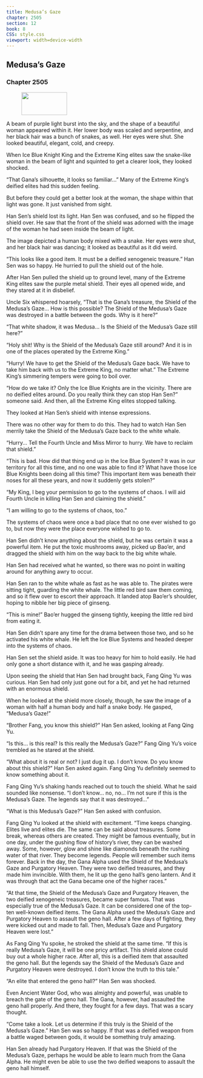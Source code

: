 ```yaml
---
title: Medusa’s Gaze
chapter: 2505
section: 12
book: 8
CSS: style.css
viewport: width=device-width
---
```


## Medusa’s Gaze

### Chapter 2505

<figure>
	<img src="../Images/gem.gif" alt="" id="gem" width="120" height="60" />
</figure>

A beam of purple light burst into the sky, and the shape of a beautiful woman appeared within it. Her lower body was scaled and serpentine, and her black hair was a bunch of snakes, as well. Her eyes were shut. She looked beautiful, elegant, cold, and creepy.

When Ice Blue Knight King and the Extreme King elites saw the snake-like woman in the beam of light and squinted to get a clearer look, they looked shocked.

“That Gana’s silhouette, it looks so familiar…” Many of the Extreme King’s deified elites had this sudden feeling.

But before they could get a better look at the woman, the shape within that light was gone. It just vanished from sight.

Han Sen’s shield lost its light. Han Sen was confused, and so he flipped the shield over. He saw that the front of the shield was adorned with the image of the woman he had seen inside the beam of light.

The image depicted a human body mixed with a snake. Her eyes were shut, and her black hair was dancing; it looked as beautiful as it did weird.

“This looks like a good item. It must be a deified xenogeneic treasure.” Han Sen was so happy. He hurried to pull the shield out of the hole.

After Han Sen pulled the shield up to ground level, many of the Extreme King elites saw the purple metal shield. Their eyes all opened wide, and they stared at it in disbelief.

Uncle Six whispered hoarsely, “That is the Gana’s treasure, the Shield of the Medusa’s Gaze… How is this possible? The Shield of the Medusa’s Gaze was destroyed in a battle between the gods. Why is it here?”

“That white shadow, it was Medusa… Is the Shield of the Medusa’s Gaze still here?”

“Holy shit! Why is the Shield of the Medusa’s Gaze still around? And it is in one of the places operated by the Extreme King.”

“Hurry! We have to get the Shield of the Medusa’s Gaze back. We have to take him back with us to the Extreme King, no matter what.” The Extreme King’s simmering tempers were going to boil over.

“How do we take it? Only the Ice Blue Knights are in the vicinity. There are no deified elites around. Do you really think they can stop Han Sen?” someone said. And then, all the Extreme King elites stopped talking.

They looked at Han Sen’s shield with intense expressions.

There was no other way for them to do this. They had to watch Han Sen merrily take the Shield of the Medusa’s Gaze back to the white whale.

“Hurry… Tell the Fourth Uncle and Miss Mirror to hurry. We have to reclaim that shield.”

“This is bad. How did that thing end up in the Ice Blue System? It was in our territory for all this time, and no one was able to find it? What have those Ice Blue Knights been doing all this time? This important item was beneath their noses for all these years, and now it suddenly gets stolen?”

“My King, I beg your permission to go to the systems of chaos. I will aid Fourth Uncle in killing Han Sen and claiming the shield.”

“I am willing to go to the systems of chaos, too.”

The systems of chaos were once a bad place that no one ever wished to go to, but now they were the place everyone wished to go to.

Han Sen didn’t know anything about the shield, but he was certain it was a powerful item. He put the toxic mushrooms away, picked up Bao’er, and dragged the shield with him on the way back to the big white whale.

Han Sen had received what he wanted, so there was no point in waiting around for anything awry to occur.

Han Sen ran to the white whale as fast as he was able to. The pirates were sitting tight, guarding the white whale. The little red bird saw them coming, and so it flew over to escort their approach. It landed atop Bao’er’s shoulder, hoping to nibble her big piece of ginseng.

“This is mine!” Bao’er hugged the ginseng tightly, keeping the little red bird from eating it.

Han Sen didn’t spare any time for the drama between those two, and so he activated his white whale. He left the Ice Blue Systems and headed deeper into the systems of chaos.

Han Sen set the shield aside. It was too heavy for him to hold easily. He had only gone a short distance with it, and he was gasping already.

Upon seeing the shield that Han Sen had brought back, Fang Qing Yu was curious. Han Sen had only just gone out for a bit, and yet he had returned with an enormous shield.

When he looked at the shield more closely, though, he saw the image of a woman with half a human body and half a snake body. He gasped, “Medusa’s Gaze!”

“Brother Fang, you know this shield?” Han Sen asked, looking at Fang Qing Yu.

“Is this… is this real? Is this really the Medusa’s Gaze?” Fang Qing Yu’s voice trembled as he stared at the shield.

“What about it is real or not? I just dug it up. I don’t know. Do you know about this shield?” Han Sen asked again. Fang Qing Yu definitely seemed to know something about it.

Fang Qing Yu’s shaking hands reached out to touch the shield. What he said sounded like nonsense. “I don’t know… no, no… I’m not sure if this is the Medusa’s Gaze. The legends say that it was destroyed…”

“What is this Medusa’s Gaze?” Han Sen asked with confusion.

Fang Qing Yu looked at the shield with excitement. “Time keeps changing. Elites live and elites die. The same can be said about treasures. Some break, whereas others are created. They might be famous eventually, but in one day, under the gushing flow of history’s river, they can be washed away. Some, however, glow and shine like diamonds beneath the rushing water of that river. They become legends. People will remember such items forever. Back in the day, the Gana Alpha used the Shield of the Medusa’s Gaze and Purgatory Heaven. They were two deified treasures, and they made him invincible. With them, he lit up the geno hall’s geno lantern. And it was through that act the Gana became one of the higher races.”

“At that time, the Shield of the Medusa’s Gaze and Purgatory Heaven, the two deified xenogeneic treasures, became super famous. That was especially true of the Medusa’s Gaze. It can be considered one of the top-ten well-known deified items. The Gana Alpha used the Medusa’s Gaze and Purgatory Heaven to assault the geno hall. After a few days of fighting, they were kicked out and made to fall. Then, Medusa’s Gaze and Purgatory Heaven were lost.”

As Fang Qing Yu spoke, he stroked the shield at the same time. “If this is really Medusa’s Gaze, it will be one pricy artifact. This shield alone could buy out a whole higher race. After all, this is a deified item that assaulted the geno hall. But the legends say the Shield of the Medusa’s Gaze and Purgatory Heaven were destroyed. I don’t know the truth to this tale.”

“An elite that entered the geno hall?” Han Sen was shocked.

Even Ancient Water God, who was almighty and powerful, was unable to breach the gate of the geno hall. The Gana, however, had assaulted the geno hall properly. And there, they fought for a few days. That was a scary thought.

“Come take a look. Let us determine if this truly is the Shield of the Medusa’s Gaze.” Han Sen was so happy. If that was a deified weapon from a battle waged between gods, it would be something truly amazing.

Han Sen already had Purgatory Heaven. If that was the Shield of the Medusa’s Gaze, perhaps he would be able to learn much from the Gana Alpha. He might even be able to use the two deified weapons to assault the geno hall himself.